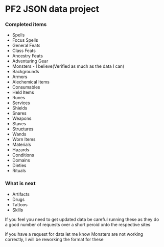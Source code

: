 # PF2 JSON data project

### Completed items
* Spells
* Focus Spells
* General Feats
* Class Feats
* Ancestry Feats
* Adventuring Gear
* Monsters - I believe(Verified as much as the data I can)
* Backgrounds
* Armors
* Alechemical Items
* Consumables
* Held Items
* Runes
* Services
* Shields
* Snares 
* Weapons
* Staves
* Structures
* Wands
* Worn Items
* Materials
* Hazards
* Conditions
* Domains
* Dieties
* Rituals

### What is next
* Artifacts
* Drugs
* Tattoos
* Skills


If you feel you need to get updated data be careful running these as they do a good number of requests over a short peroid onto the respective sites

if you have a request for data let me know
Monsters are not working correctly, I will be reworking the format for these


